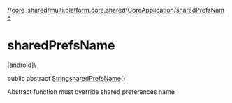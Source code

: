 //[core_shared](../../../index.md)/[multi.platform.core.shared](../index.md)/[CoreApplication](index.md)/[sharedPrefsName](shared-prefs-name.md)

# sharedPrefsName

[android]\

public abstract [String](https://docs.oracle.com/javase/8/docs/api/java/lang/String.html)[sharedPrefsName](shared-prefs-name.md)()

Abstract function must override shared preferences name
